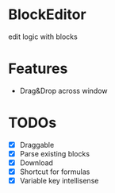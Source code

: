 # BlockEditor
edit logic with blocks

# Features
- Drag&Drop across window

# TODOs
- [x] Draggable
- [x] Parse existing blocks
- [x] Download
- [x] Shortcut for formulas
- [x] Variable key intellisense